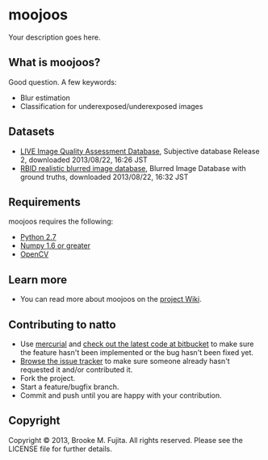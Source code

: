# moojoos
Your description goes here.

## What is moojoos?
Good question. A few keywords:

-  Blur estimation
-  Classification for underexposed/underexposed images 

## Datasets

-  [LIVE Image Quality Assessment Database](http://live.ece.utexas.edu/research/quality/subjective.htm), Subjective database Release 2, downloaded 2013/08/22, 16:26 JST 
-  [RBID realistic blurred image database](http://www02.lps.ufrj.br/~eduardo/eduardo_oficial/ImageDatabase.htm), Blurred Image Database with ground truths, downloaded 2013/08/22, 16:32 JST

## Requirements
moojoos requires the following:

-  [Python 2.7](http://docs.python.org/release/2.7.5/)
-  [Numpy 1.6 or greater](http://www.scipy.org/scipylib/download.html)
-  [OpenCV](http://opencv.org/downloads.html)

## Learn more 
- You can read more about moojoos on the [project Wiki](https://bitbucket.org/buruzaemon/moojoos/wiki/Home).

## Contributing to natto
-  Use [mercurial](http://mercurial.selenic.com/) and [check out the latest code at bitbucket](https://bitbucket.org/buruzaemon/moojoos/src/) to make sure the feature hasn't been implemented or the bug hasn't been fixed yet.
-  [Browse the issue tracker](https://bitbucket.org/buruzaemon/moojoos/issues/) to make sure someone already hasn't requested it and/or contributed it.
-  Fork the project.
-  Start a feature/bugfix branch.
-  Commit and push until you are happy with your contribution.

## Copyright
Copyright &copy; 2013, Brooke M. Fujita. All rights reserved. Please see the LICENSE file for further details. 
